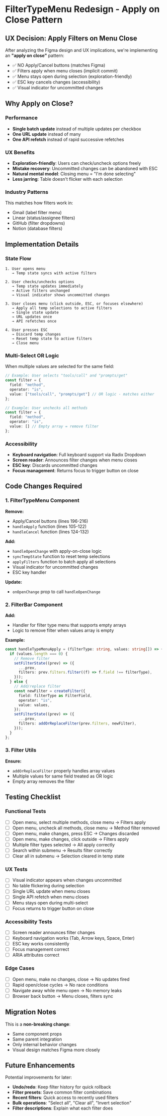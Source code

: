 # FilterTypeMenu Redesign - Apply on Close Pattern

## UX Decision: Apply Filters on Menu Close

After analyzing the Figma design and UX implications, we're implementing an **"apply on close"** pattern:

- ✅ NO Apply/Cancel buttons (matches Figma)
- ✅ Filters apply when menu closes (implicit commit)
- ✅ Menu stays open during selection (exploration-friendly)
- ✅ ESC key cancels changes (accessibility)
- ✅ Visual indicator for uncommitted changes

## Why Apply on Close?

### Performance
- **Single batch update** instead of multiple updates per checkbox
- **One URL update** instead of many
- **One API refetch** instead of rapid successive refetches

### UX Benefits
- **Exploration-friendly**: Users can check/uncheck options freely
- **Mistake recovery**: Uncommitted changes can be abandoned with ESC
- **Natural mental model**: Closing menu = "I'm done selecting"
- **Less jarring**: Table doesn't flicker with each selection

### Industry Patterns
This matches how filters work in:
- Gmail (label filter menu)
- Linear (status/assignee filters)
- GitHub (filter dropdowns)
- Notion (database filters)

## Implementation Details

### State Flow

```
1. User opens menu
   → Temp state syncs with active filters

2. User checks/unchecks options
   → Temp state updates immediately
   → Active filters unchanged
   → Visual indicator shows uncommitted changes

3. User closes menu (click outside, ESC, or focuses elsewhere)
   → Apply all temp selections to active filters
   → Single state update
   → URL updates once
   → API refetches once

4. User presses ESC
   → Discard temp changes
   → Reset temp state to active filters
   → Close menu
```

### Multi-Select OR Logic

When multiple values are selected for the same field:

```typescript
// Example: User selects "tools/call" and "prompts/get"
const filter = {
  field: "method",
  operator: "is",
  value: ["tools/call", "prompts/get"] // OR logic - matches either
};

// Example: User unchecks all methods
const filter = {
  field: "method",
  operator: "is",
  value: [] // Empty array = remove filter
};
```

### Accessibility

- **Keyboard navigation**: Full keyboard support via Radix Dropdown
- **Screen reader**: Announces filter changes when menu closes
- **ESC key**: Discards uncommitted changes
- **Focus management**: Returns focus to trigger button on close

## Code Changes Required

### 1. FilterTypeMenu Component

**Remove:**
- Apply/Cancel buttons (lines 196-216)
- `handleApply` function (lines 105-122)
- `handleCancel` function (lines 124-132)

**Add:**
- `handleOpenChange` with apply-on-close logic
- `syncTempState` function to reset temp selections
- `applyFilters` function to batch apply all selections
- Visual indicator for uncommitted changes
- ESC key handler

**Update:**
- `onOpenChange` prop to call `handleOpenChange`

### 2. FilterBar Component

**Add:**
- Handler for filter type menu that supports empty arrays
- Logic to remove filter when values array is empty

**Example:**
```typescript
const handleTypeMenuApply = (filterType: string, values: string[]) => {
  if (values.length === 0) {
    // Remove filter
    setFilterState((prev) => ({
      ...prev,
      filters: prev.filters.filter((f) => f.field !== filterType),
    }));
  } else {
    // Add/replace filter
    const newFilter = createFilter({
      field: filterType as FilterField,
      operator: "is",
      value: values,
    });
    setFilterState((prev) => ({
      ...prev,
      filters: addOrReplaceFilter(prev.filters, newFilter),
    }));
  }
};
```

### 3. Filter Utils

**Ensure:**
- `addOrReplaceFilter` properly handles array values
- Multiple values for same field treated as OR logic
- Empty array removes the filter

## Testing Checklist

### Functional Tests
- [ ] Open menu, select multiple methods, close menu → Filters apply
- [ ] Open menu, uncheck all methods, close menu → Method filter removed
- [ ] Open menu, make changes, press ESC → Changes discarded
- [ ] Open menu, make changes, click outside → Filters apply
- [ ] Multiple filter types selected → All apply correctly
- [ ] Search within submenu → Results filter correctly
- [ ] Clear all in submenu → Selection cleared in temp state

### UX Tests
- [ ] Visual indicator appears when changes uncommitted
- [ ] No table flickering during selection
- [ ] Single URL update when menu closes
- [ ] Single API refetch when menu closes
- [ ] Menu stays open during multi-select
- [ ] Focus returns to trigger button on close

### Accessibility Tests
- [ ] Screen reader announces filter changes
- [ ] Keyboard navigation works (Tab, Arrow keys, Space, Enter)
- [ ] ESC key works consistently
- [ ] Focus management correct
- [ ] ARIA attributes correct

### Edge Cases
- [ ] Open menu, make no changes, close → No updates fired
- [ ] Rapid open/close cycles → No race conditions
- [ ] Navigate away while menu open → No memory leaks
- [ ] Browser back button → Menu closes, filters sync

## Migration Notes

This is a **non-breaking change**:
- Same component props
- Same parent integration
- Only internal behavior changes
- Visual design matches Figma more closely

## Future Enhancements

Potential improvements for later:
- **Undo/redo**: Keep filter history for quick rollback
- **Filter presets**: Save common filter combinations
- **Recent filters**: Quick access to recently used filters
- **Bulk operations**: "Select all", "Clear all", "Invert selection"
- **Filter descriptions**: Explain what each filter does

